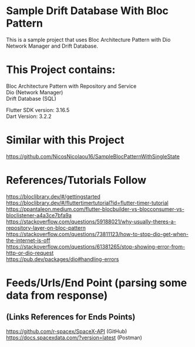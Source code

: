 # Sample Drift Database With Bloc Pattern
This is a sample project that uses Bloc Architecture Pattern with Dio Network Manager and Drift Database.

# This Project contains:
Bloc Architecture Pattern with Repository and Service <br />
Dio (Network Manager) <br />
Drift Database (SQL) <br />

Flutter SDK version: 3.16.5 <br />
Dart Version: 3.2.2 <br />

# Similar with this Project
https://github.com/NicosNicolaou16/SampleBlocPatternWithSingleState <br />

# References/Tutorials Follow
https://bloclibrary.dev/#/gettingstarted <br />
https://bloclibrary.dev/#/fluttertimertutorial?id=flutter-timer-tutorial <br />
https://ppantaleon.medium.com/flutter-blocbuilder-vs-blocconsumer-vs-bloclistener-a4a3ce7bfa9a <br />
https://stackoverflow.com/questions/59188021/why-usually-theres-a-repository-layer-on-bloc-pattern <br />
https://stackoverflow.com/questions/73811123/how-to-stop-dio-get-when-the-internet-is-off <br />
https://stackoverflow.com/questions/61381265/stop-showing-error-from-http-or-dio-request <br />
https://pub.dev/packages/dio#handling-errors <br />

# Feeds/Urls/End Point (parsing some data from response)
## (Links References for Ends Points)
https://github.com/r-spacex/SpaceX-API (GitHub) <br />
https://docs.spacexdata.com/?version=latest (Postman) <br />
